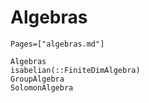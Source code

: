 # Algebras
```@index
Pages=["algebras.md"]
```

```@docs
Algebras
isabelian(::FiniteDimAlgebra)
GroupAlgebra
SolomonAlgebra
